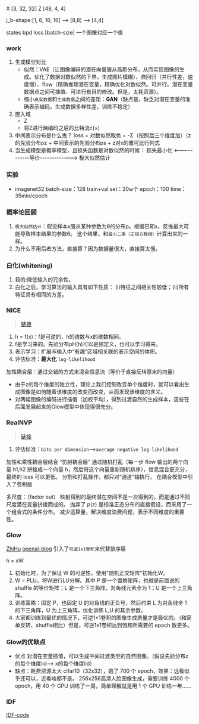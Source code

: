 

X [3, 32, 32]
Z [48, 4, 4]

j_b-shape:[1, 6, 16, 16]  -->  [8,8]  --> [4,4]

states bpd loss [batch-size]  一个图像对应一个值



### work
1. 生成模型对比
    - 似然：VAE（让图像编码的潜在向量服从高斯分布，从而实现图像的生成。优化了数据对数似然的下界，生成图片模糊）、自回归（并行性差，速度慢）、flow（精确推理潜在变量，精确优化对数似然。可并行。潜在变量数据点之间可插值、可进行有目的修改。但是，太耗资源）。
    - 缩小`真实数据`和`生成数据`之间的差距：**GAN**（缺点是，缺乏对潜在变量的准确表示编码，生成数据多样性差，训练不稳定）
2. 嵌入域
    - Z
    - 将Z进行熵编码之后的比特流c(×)
3. 中间表示分布是什么鬼？
    loss = 对数似然取负 = -Σ（按照后三个维度加）（z的先验分布pz + 中间表示的先验分布ps  +  z对x的雅可比行列式
4. 当生成模型是概率模型，且损失函数是对数似然的时候：
损失最小化     <-----------等价------------->   极大似然估计




### 实验
- imagenet32
    batch-size：128     train+val set：20w个  epoch：100    time：35min/epoch


### 概率论回顾
1. `极大似然估计`：假设样本x服从某种参数为θ的分布p。根据已知x，反推最大可能导致样本结果的参数θ。 这个结果，和`最小二乘（正规方程组）`计算出来的一样。
2. 为什么不用后者方法，直接算？因为数据量很大，直接算太慢。


### 白化(whitening)
1. 目的:降低输入的冗余性。
2. 白化之后，学习算法的输入具有如下性质：
(i)特征之间相关性较低；(ii)所有特征具有相同的方差。


### NICE
> [链接](https://zhuanlan.zhihu.com/p/41912710)
1. h = f(x)：f是可逆的，h的维数与x的维数相同。
2. f是学习来的。先验分布pH(h)可以是预定义，也可以学习得来。
3. 表示学习：扩展与输入中“有趣”区域相关联的表示空间的体积。
4. 评估标准：**最大化** `log-likelihood`

加性耦合层：通过交错的方式来混合信息流（等价于直接反转原来的向量）

- 由于z的每个维度的独立性，理论上我们控制改变单个维度时，就可以看出生成图像是如何随着该维度的改变而改变，从而发现该维度的含义。
- 对两幅图像的编码进行插值（加权平均），得到过渡自然的生成样本，这些在后面发展起来的Glow模型中体现得很充分。

### RealNVP
> [链接](https://zhuanlan.zhihu.com/p/43048337)
1. 评估标准：`bits per dimension`-->`average negative log-likelihood`

加性和乘性耦合层结合 “仿射耦合层”
通过随机打乱（每一步 flow 输出的两个向量 h1,h2 拼接成一个向量 h，然后将这个向量重新随机排序），信息混合更充分，最终的 loss 可以更低。
分割和打乱操作，都只对“通道”轴执行。
在耦合模型中引入了卷积层

多尺度：（factor out）
映射得到的最终潜在空间不是一次得到的，而是通过不同尺度潜在变量拼接而成的。
抛弃了 p(z) 是标准正态分布的直接假设，而采用了一个组合式的条件分布。
减少运算量，解决维度浪费问题，表示不同维度的重要性。

### Glow
[ZhiHu](https://zhuanlan.zhihu.com/p/39676312)
[openai-blog](https://openai.com/blog/glow/)
引入了`可逆1x1卷积`来代替排序层

h = xW
1. 初始化时，为了保证 W 的可逆性，使用"随机正交矩阵"初始化W。
2. W = PLU。将W进行LU分解。其中 P 是一个置换矩阵，也就是前面说的 shuffle 的等价矩阵；L 是一个下三角阵，对角线元素全为 1；U 是一个上三角阵。
3. 训练策略：固定 P，也固定 U 的对角线的正负号，然后约束 L 为对角线全 1 的下三角阵，U 为上三角阵，优化训练 L,U 的其余参数。 
4. 大家都训练到最优的情况下，可逆1×1卷积的图像生成质量才是最优的。（和简单反转、shuffle相比）但是，可逆1x1卷积达到饱和所需要的 epoch 数更多。



### Glow的优缺点
- 优点
对潜在变量插值，可以生成中间过渡类型的自然图像。（假设先验分布z的每个维度iid--> x的每个维度iid）
- 缺点：耗费资源太大
cifar10（32x32），跑了 700 个 epoch，效果：远看似乎还可以，近看啥都不是。
256x256高清人脸图像生成，需要训练 4000 个 epoch，用 40 个 GPU 训练了一周，简单理解就是用 1 个 GPU 训练一年……



### IDF
[IDF-code](https://github.com/jornpeters/integer_discrete_flows)